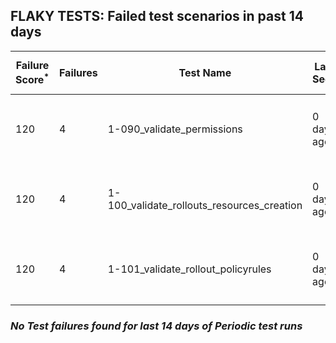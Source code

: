 ## FLAKY TESTS: Failed test scenarios in past 14 days
| Failure Score<sup>*</sup> | Failures | Test Name | Last Seen | PR List and Logs 
|---|---|---|---|---|
| 120 | 4 | 1-090_validate_permissions  | 0 days ago | 3: [#696](https://github.com/redhat-developer/gitops-operator/pull/696)<sup>[1](https://storage.googleapis.com/test-platform-results/pr-logs/pull/redhat-developer_gitops-operator/696/pull-ci-redhat-developer-gitops-operator-master-v4.14-kuttl-parallel/1786044085161693184/build-log.txt)</sup> [#689](https://github.com/redhat-developer/gitops-operator/pull/689)<sup>[1](https://storage.googleapis.com/test-platform-results/pr-logs/pull/redhat-developer_gitops-operator/689/pull-ci-redhat-developer-gitops-operator-master-v4.13-kuttl-parallel/1785902564361900032/build-log.txt)</sup> [#669](https://github.com/redhat-developer/gitops-operator/pull/669)<sup>[1](https://storage.googleapis.com/test-platform-results/pr-logs/pull/redhat-developer_gitops-operator/669/pull-ci-redhat-developer-gitops-operator-master-v4.13-kuttl-parallel/1786048634702270464/build-log.txt), [2](https://storage.googleapis.com/test-platform-results/pr-logs/pull/redhat-developer_gitops-operator/669/pull-ci-redhat-developer-gitops-operator-master-v4.14-kuttl-parallel/1786048657754165248/build-log.txt)</sup> 
| 120 | 4 | 1-100_validate_rollouts_resources_creation  | 0 days ago | 3: [#694](https://github.com/redhat-developer/gitops-operator/pull/694)<sup>[1](https://storage.googleapis.com/test-platform-results/pr-logs/pull/redhat-developer_gitops-operator/694/pull-ci-redhat-developer-gitops-operator-master-v4.12-kuttl-parallel/1785936605916172288/build-log.txt)</sup> [#689](https://github.com/redhat-developer/gitops-operator/pull/689)<sup>[1](https://storage.googleapis.com/test-platform-results/pr-logs/pull/redhat-developer_gitops-operator/689/pull-ci-redhat-developer-gitops-operator-master-v4.13-kuttl-parallel/1785902564361900032/build-log.txt)</sup> [#669](https://github.com/redhat-developer/gitops-operator/pull/669)<sup>[1](https://storage.googleapis.com/test-platform-results/pr-logs/pull/redhat-developer_gitops-operator/669/pull-ci-redhat-developer-gitops-operator-master-v4.13-kuttl-parallel/1786048634702270464/build-log.txt), [2](https://storage.googleapis.com/test-platform-results/pr-logs/pull/redhat-developer_gitops-operator/669/pull-ci-redhat-developer-gitops-operator-master-v4.14-kuttl-parallel/1786048657754165248/build-log.txt)</sup> 
| 120 | 4 | 1-101_validate_rollout_policyrules  | 0 days ago | 3: [#694](https://github.com/redhat-developer/gitops-operator/pull/694)<sup>[1](https://storage.googleapis.com/test-platform-results/pr-logs/pull/redhat-developer_gitops-operator/694/pull-ci-redhat-developer-gitops-operator-master-v4.12-kuttl-parallel/1785936605916172288/build-log.txt)</sup> [#689](https://github.com/redhat-developer/gitops-operator/pull/689)<sup>[1](https://storage.googleapis.com/test-platform-results/pr-logs/pull/redhat-developer_gitops-operator/689/pull-ci-redhat-developer-gitops-operator-master-v4.13-kuttl-parallel/1785902564361900032/build-log.txt)</sup> [#669](https://github.com/redhat-developer/gitops-operator/pull/669)<sup>[1](https://storage.googleapis.com/test-platform-results/pr-logs/pull/redhat-developer_gitops-operator/669/pull-ci-redhat-developer-gitops-operator-master-v4.13-kuttl-parallel/1786048634702270464/build-log.txt), [2](https://storage.googleapis.com/test-platform-results/pr-logs/pull/redhat-developer_gitops-operator/669/pull-ci-redhat-developer-gitops-operator-master-v4.14-kuttl-parallel/1786048657754165248/build-log.txt)</sup> 

### *No Test failures found for last 14 days of __Periodic__ test runs*
